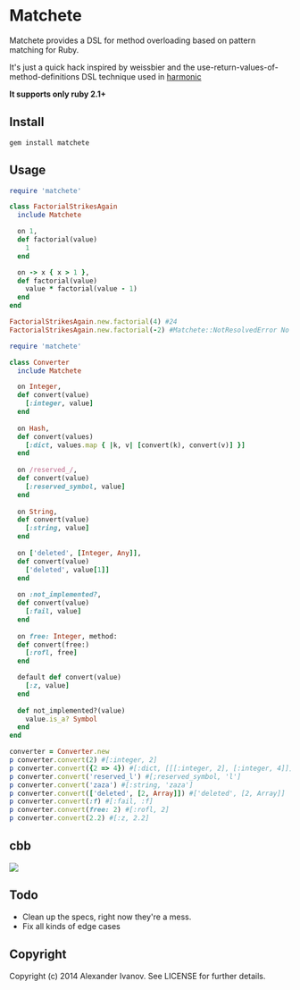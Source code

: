 Matchete
=========

Matchete provides a DSL for method overloading based on pattern matching for Ruby.

It's just a quick hack inspired by weissbier and the use-return-values-of-method-definitions DSL technique used in [harmonic](https://github.com/s2gatev/harmonic)

**It supports only ruby 2.1+**

Install
-----
`gem install matchete`


Usage
-----

```ruby
require 'matchete'

class FactorialStrikesAgain
  include Matchete

  on 1,
  def factorial(value)
    1
  end

  on -> x { x > 1 },
  def factorial(value)
    value * factorial(value - 1)
  end
end

FactorialStrikesAgain.new.factorial(4) #24
FactorialStrikesAgain.new.factorial(-2) #Matchete::NotResolvedError No matching factorial method for args [-2]
```

```ruby
require 'matchete'

class Converter
  include Matchete

  on Integer,
  def convert(value)
    [:integer, value]
  end
  
  on Hash,
  def convert(values)
    [:dict, values.map { |k, v| [convert(k), convert(v)] }]
  end
  
  on /reserved_/,
  def convert(value)
    [:reserved_symbol, value]
  end
  
  on String,
  def convert(value)
    [:string, value]
  end
  
  on ['deleted', [Integer, Any]],
  def convert(value)
    ['deleted', value[1]]
  end
  
  on :not_implemented?,
  def convert(value)
    [:fail, value]
  end
  
  on free: Integer, method:
  def convert(free:)
    [:rofl, free]
  end

  default def convert(value)
    [:z, value]
  end
  
  def not_implemented?(value)
    value.is_a? Symbol
  end
end

converter = Converter.new
p converter.convert(2) #[:integer, 2]
p converter.convert({2 => 4}) #[:dict, [[[:integer, 2], [:integer, 4]]]
p converter.convert('reserved_l') #[;reserved_symbol, 'l']
p converter.convert('zaza') #[:string, 'zaza']
p converter.convert(['deleted', [2, Array]]) #['deleted', [2, Array]]
p converter.convert(:f) #[:fail, :f]
p converter.convert(free: 2) #[:rofl, 2]
p converter.convert(2.2) #[:z, 2.2]
```
cbb
-----
![](https://global3.memecdn.com/kawaii-danny-trejo_o_2031011.jpg)

Todo
-----
* Clean up the specs, right now they're a mess.
* Fix all kinds of edge cases


Copyright
-----

Copyright (c) 2014 Alexander Ivanov. See LICENSE for further details.
